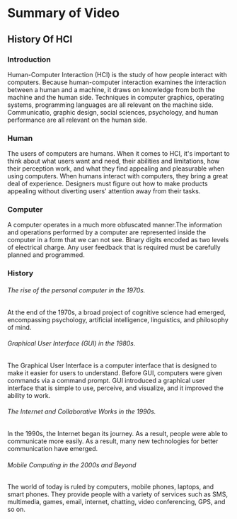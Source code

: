 # Summary of Video

## History Of HCI

### Introduction
    
   Human-Computer Interaction (HCI) is the study of how people interact with computers. Because human-computer interaction examines the interaction between a human and a machine, it draws on knowledge from both the machine and the human side. Techniques in computer graphics, operating systems, programming languages are all relevant on the machine side. Communicatio, graphic design, social sciences, psychology, and human performance are all relevant on the human side.

### Human
   The users of computers are humans. When it comes to HCI, it's important to think about what users want and need, their abilities and limitations, how their perception work, and what they find appealing and pleasurable when using computers. When humans interact with computers, they bring a great deal of experience. Designers must figure out how to make products appealing without diverting users' attention away from their tasks.

### Computer
   A computer operates in a much more obfuscated manner.The information and operations performed by a computer are represented inside the computer in a form that we can not see. Binary digits encoded as two levels of electrical charge. Any user feedback that is required must be carefully planned and programmed.
    
### History
 
###### The rise of the personal computer in the 1970s.

   At the end of the 1970s, a broad project of cognitive science had emerged, encompassing psychology, artificial intelligence, linguistics, and philosophy of mind.


###### Graphical User Interface (GUI) in the 1980s.

   The Graphical User Interface is a computer interface that is designed to make it easier for users to understand. Before GUI, computers were given commands via a command prompt. GUI introduced a graphical user interface that is simple to use, perceive, and visualize, and it improved the ability to work.

###### The Internet and Collaborative Works in the 1990s.

   In the 1990s, the Internet began its journey. As a result, people were able to communicate more easily. As a result, many new technologies for better communication have emerged.
 
###### Mobile Computing in the 2000s and Beyond

The world of today is ruled by computers, mobile phones, laptops, and smart phones. They provide people with a variety of services such as SMS, multimedia, games, email, internet, chatting, video conferencing, GPS, and so on.
